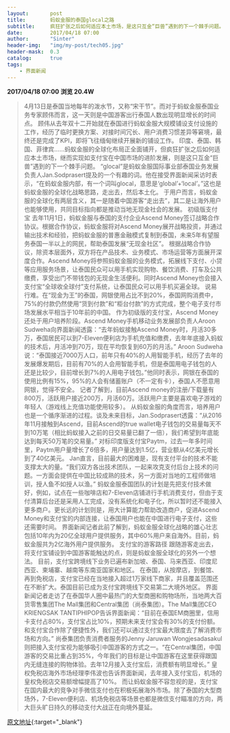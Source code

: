 ```yaml
---
layout:       post
title:        蚂蚁金服的泰国glocal之路
subtitle:     疯狂扩张之后如何适应本土市场，是这只互金“巨兽”遇到的下一个棘手问题。
date:         2017/04/18 07:00
author:       "Sinter"
header-img:   "img/my-post/tech05.jpg"
header-mask:  0.3
catalog:      true
tags:
    - 界面新闻
---
```


**2017/04/18 07:00**  **浏览 20.4W**

> 4月13日是泰国当地每年的泼水节，又称“宋干节”。而对于蚂蚁金服泰国业务专家顾伟而言，这一天则是中国游客出行泰国人数出现明显增长的时间点。
顾伟从去年双十二开始就在泰国进行蚂蚁金服大规模铺设支付设施的工作，经历了临时更换方案、对接时间冗长、用户消费习惯差异等窘境，最终还是完成了KPI，即将飞往缅甸继续开展新的铺设工作。
印度、泰国、韩国、菲律宾……蚂蚁金服的全球化布局正全面铺开，但疯狂扩张之后如何适应本土市场，继而实现如支付宝在中国市场的进阶发展，则是这只互金“巨兽”遇到的下一个棘手问题。
“glocal”是蚂蚁金服国际事业部泰国业务发展负责人Jan.Sodprasert提及的一个有趣的词。他在接受界面新闻采访时表示，“在蚂蚁金服内部，有一个词叫glocal，意思是‘global’+‘local’。”这也是蚂蚁金服的全球化战略思路，走出去，然后本土化。
于用户而言，蚂蚁金服的全球化有两层含义，其一是随着中国游客“走出去”，其二是让海外用户也能够使用，共同目标指向都是推动当地无现金社会的发展。
初级版支付宝
去年11月1日，蚂蚁金服与泰国的支付企业Ascend Money签订战略合作协议。根据合作协议，蚂蚁金服将对Ascend Money展开战略投资，并通过输出技术和经验，把蚂蚁金服的普惠金融模式复制到泰国，未来5年有望服务泰国一半以上的网民，帮助泰国发展“无现金社区”。
根据战略合作协议，除资本层面外，双方将在产品技术、业务模式、市场运营等方面展开深度合作。Ascend Money将参照蚂蚁金服的业务模式，拓展线下支付、小贷等应用服务场景，让泰国民众可以用手机实现购物、餐饮消费、打车及公共缴费，享受出门不带钱包的无现金生活便利。同时Ascend Money也会接入支付宝“全球收全球付”支付系统，让泰国民众可以用手机买遍全球。
说易行难。在“现金为王”的泰国，网银使用占比不到20%，泰国网购消费中，75%的付款仍然使用“货到付款”和“柜台付款”的方式完成，整个电子支付市场发展水平相当于10年前的中国。
作为初级版的支付宝，Ascend Money还处于用户培养阶段。Ascend Money手机移动业务发展部负责人Aroon Sudweha向界面新闻透露：“去年蚂蚁接触Ascend Money时，月活30多万，泰国居民可以到7-Eleven便利店为手机充值和缴费，去年年底接入蚂蚁的技术后，月活冲到70万，现在平均恢复到60万的月活。”
Aroon Sudweha说：“泰国接近7000万人口，前年只有40%的人用智能手机，经历了去年的发展爆发期后，目前有70%的人会用智能手机，但是泰国用电子钱包的人还是比较少，目前增长到7%的人用电子钱包。”他同时表示，网银在泰国的使用比例有15%，95%的人会有储蓄账户（不一定有卡），泰国人不愿意用网银，觉得不安全。
记者了解到，目前Ascend money的注册/下载量有800万，活跃用户接近200万，月活60万。活跃用户主要是喜欢电子游戏的年轻人（游戏线上充值功能使用较多）。
从蚂蚁金服的角度而言，培养用户也是一个循序渐进的过程。谈及未来目标，Jan.Sodprasert透露：“从2016年11月接触到Ascend，目前Ascend的true wallet电子钱包的交易量每天不到10万笔（相比蚂蚁接入之前的日交易量已翻了一倍），我们希望到年底能达到每天50万笔的交易量。”
对标印度版支付宝Paytm，过去一年多时间里，Paytm用户量增长了6倍多，用户量达到1.5亿，营业额从4亿美元增长到了40亿美元。
Jan直言，目前最大的困难是，现有支付平台的技术不能支撑太大的量。“我们双方各出技术团队，一起来攻克支付后台上技术的问题。一方面会提供在中国比较成熟的技术，另一方面对当地的工程师做培训，授人鱼不如授人以渔。”
蚂蚁金服泰国团队的计划是先把支付技术做好，例如，试点在一些咖啡店和7-Eleven店铺进行手机消费支付，但由于支付清算后台还是采用人工完成，没有系统化和电子化，所以暂时还不能接入更多商户。更长远的计划则是，用大计算能力帮助改造商户，促进Ascend Money和支付宝的内部连接，让泰国用户也能在中国进行电子支付，这些还需要时间。
界面新闻记者此前了解到，蚂蚁金服全球化战略的雄心壮志包括10年内为20亿全球用户提供服务，其中60%用户来自海外。目前，蚂蚁金服共为2亿海外用户提供服务。
支付宝的游客路径
跟随游客走出去，将支付宝铺设到中国游客能触达的点，则是蚂蚁金服全球化的另外一个想法。
目前，支付宝跨境线下业务已遍布新加坡、泰国、马来西亚、印度尼西亚、柬埔寨、越南等东南亚国家和地区。
在泰国，从按摩店，到餐馆、再到免税店，支付宝已经在当地接入超过1万家线下商家，并且覆盖范围还在不断扩大。泰国目前已成为支付宝跨境线下交易第二大境外地区。
界面新闻记者走访了在泰国华人圈中最热门的大型商圈和购物场所，当地两大百货零售集团The Mall集团和Central集团（尚泰集团）。The Mall集团CEO KRIENGSAK TANTIPHIPOP告诉界面新闻：“目前在泰国EM商圈里，信用卡支付占80%，支付宝占比10%，预期未来支付宝会有30%的支付份额。和支付宝合作除了便捷性外，我们还可以通过支付宝最大限度去了解消费市场和方向。”
尚泰集团负责消费者服务的Jenny Jaruwan Wongjesadasakul则把接入支付宝视为能够吸引中国游客的方式之一。“在Central集团，中国游客的交易比重占到35%，今年我们的目标是让中国游客在这里获得跟国内无缝连接的购物体验。去年12月接入支付宝后，消费额有明显增长。”
皇权免税店海外市场经理李伟波也告诉界面新闻，去年接入支付宝后，机场的皇权免税店交易额增幅提高了10%。
而让蚂蚁金服不容忽视的是，支付宝在国内最大的竞争对手微信支付也在积极拓展海外市场。除了泰国的大型商场外，7-Eleven便利店、机场免税店等场景也都是微信支付瞄准的方向，两大巨头旷日持久的移动支付大战正在向境外蔓延。


[原文地址](http://www.jiemian.com/article/1254977.html){:target="_blank"}



